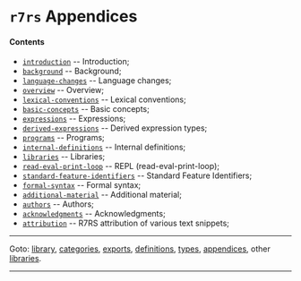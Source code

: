 

<a id='toc__r7rs__appendices'></a>

# `r7rs` Appendices


<a id='toc__r7rs__appendices__contents'></a>

#### Contents

* [`introduction`](../../r7rs/appendices/introduction.md#appendix__r7rs__introduction) -- Introduction;
* [`background`](../../r7rs/appendices/background.md#appendix__r7rs__background) -- Background;
* [`language-changes`](../../r7rs/appendices/language-changes.md#appendix__r7rs__language-changes) -- Language changes;
* [`overview`](../../r7rs/appendices/overview.md#appendix__r7rs__overview) -- Overview;
* [`lexical-conventions`](../../r7rs/appendices/lexical-conventions.md#appendix__r7rs__lexical-conventions) -- Lexical conventions;
* [`basic-concepts`](../../r7rs/appendices/basic-concepts.md#appendix__r7rs__basic-concepts) -- Basic concepts;
* [`expressions`](../../r7rs/appendices/expressions.md#appendix__r7rs__expressions) -- Expressions;
* [`derived-expressions`](../../r7rs/appendices/derived-expressions.md#appendix__r7rs__derived-expressions) -- Derived expression types;
* [`programs`](../../r7rs/appendices/programs.md#appendix__r7rs__programs) -- Programs;
* [`internal-definitions`](../../r7rs/appendices/internal-definitions.md#appendix__r7rs__internal-definitions) -- Internal definitions;
* [`libraries`](../../r7rs/appendices/libraries.md#appendix__r7rs__libraries) -- Libraries;
* [`read-eval-print-loop`](../../r7rs/appendices/read-eval-print-loop.md#appendix__r7rs__read-eval-print-loop) -- REPL (read-eval-print-loop);
* [`standard-feature-identifiers`](../../r7rs/appendices/standard-feature-identifiers.md#appendix__r7rs__standard-feature-identifiers) -- Standard Feature Identifiers;
* [`formal-syntax`](../../r7rs/appendices/formal-syntax.md#appendix__r7rs__formal-syntax) -- Formal syntax;
* [`additional-material`](../../r7rs/appendices/additional-material.md#appendix__r7rs__additional-material) -- Additional material;
* [`authors`](../../r7rs/appendices/authors.md#appendix__r7rs__authors) -- Authors;
* [`acknowledgments`](../../r7rs/appendices/acknowledgments.md#appendix__r7rs__acknowledgments) -- Acknowledgments;
* [`attribution`](../../r7rs/appendices/attribution.md#appendix__r7rs__attribution) -- R7RS attribution of various text snippets;

----

Goto: [library](../../r7rs/_index.md#library__r7rs), [categories](../../r7rs/categories/_index.md#toc__r7rs__categories), [exports](../../r7rs/exports/_index.md#toc__r7rs__exports), [definitions](../../r7rs/definitions/_index.md#toc__r7rs__definitions), [types](../../r7rs/types/_index.md#toc__r7rs__types), [appendices](../../r7rs/appendices/_index.md#toc__r7rs__appendices), other [libraries](../../_libraries.md#toc__libraries).

----

